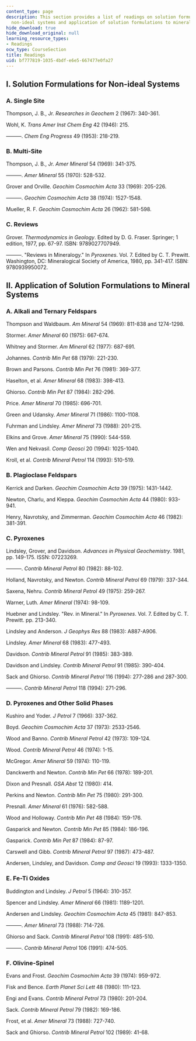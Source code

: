 ```yaml
---
content_type: page
description: This section provides a list of readings on solution formulations for
  non-ideal systems and application of solution formulations to mineral systems.
hide_download: true
hide_download_original: null
learning_resource_types:
- Readings
ocw_type: CourseSection
title: Readings
uid: bf777819-1035-4bdf-e6e5-667477e0fa27
---
```


I. Solution Formulations for Non-ideal Systems
----------------------------------------------

### A. Single Site

Thompson, J. B., Jr. _Researches in Geochem_ 2 (1967): 340-361.

Wohl, K. _Trans Amer Inst Chem Eng_ 42 (1946): 215.

———. _Chem Eng Progress_ 49 (1953): 218-219.

### B. Multi-Site

Thompson, J. B., Jr. _Amer Mineral_ 54 (1969): 341-375.

———. _Amer Mineral_ 55 (1970): 528-532.

Grover and Orville. _Geochim Cosmochim Acta_ 33 (1969): 205-226.

———. _Geochim Cosmochim Acta_ 38 (1974): 1527-1548.

Mueller, R. F. _Geochim Cosmochim Acta_ 26 (1962): 581-598.

### C. Reviews

Grover. _Thermodynamics in Geology_. Edited by D. G. Fraser. Springer; 1 edition, 1977, pp. 67-97. ISBN: 9789027707949.

———. "Reviews in Mineralogy." In _Pyroxenes_. Vol. 7. Edited by C. T. Prewitt. Washington, DC: Mineralogical Society of America, 1980, pp. 341-417. ISBN: 9780939950072.

II. Application of Solution Formulations to Mineral Systems
-----------------------------------------------------------

### A. Alkali and Ternary Feldspars

Thompson and Waldbaum. _Am Mineral_ 54 (1969): 811-838 and 1274-1298.

Stormer. _Amer Mineral_ 60 (1975): 667-674.

Whitney and Stormer. _Am Mineral_ 62 (1977): 687-691.

Johannes. _Contrib Min Pet_ 68 (1979): 221-230.

Brown and Parsons. _Contrib Min Pet_ 76 (1981): 369-377.

Haselton, et al. _Amer Mineral_ 68 (1983): 398-413.

Ghiorso. _Contrib Min Pet_ 87 (1984): 282-296.

Price. _Amer Mineral_ 70 (1985): 696-701.

Green and Udansky. _Amer Mineral_ 71 (1986): 1100-1108.

Fuhrman and Lindsley. _Amer Mineral_ 73 (1988): 201-215.

Elkins and Grove. _Amer Mineral_ 75 (1990): 544-559.

Wen and Nekvasil. _Comp Geosci_ 20 (1994): 1025-1040.

Kroll, et al. _Contrib Mineral Petrol_ 114 (1993): 510-519.

### B. Plagioclase Feldspars

Kerrick and Darken. _Geochim Cosmochim Acta_ 39 (1975): 1431-1442.

Newton, Charlu, and Kleppa. _Geochim Cosmochim Acta_ 44 (1980): 933-941.

Henry, Navrotsky, and Zimmerman. _Geochim Cosmochim Acta_ 46 (1982): 381-391.

### C. Pyroxenes

Lindsley, Grover, and Davidson. _Advances in Physical Geochemistry_. 1981, pp. 149-175. ISSN: 07223269.

———. _Contrib Mineral Petrol_ 80 (1982): 88-102.

Holland, Navrotsky, and Newton. _Contrib Mineral Petrol_ 69 (1979): 337-344.

Saxena, Nehru. _Contrib Mineral Petrol_ 49 (1975): 259-267.

Warner, Luth. _Amer Mineral_ (1974): 98-109.

Huebner and Lindsley. "Rev. in Mineral." In _Pyroxenes_. Vol. 7. Edited by C. T. Prewitt. pp. 213-340.

Lindsley and Anderson. _J Geophys Res_ 88 (1983): A887-A906.

Lindsley. _Amer Mineral_ 68 (1983): 477-493.

Davidson. _Contrib Mineral Petrol_ 91 (1985): 383-389.

Davidson and Lindsley. _Contrib Mineral Petrol_ 91 (1985): 390-404.

Sack and Ghiorso. _Contrib Mineral Petrol_ 116 (1994): 277-286 and 287-300.

———. _Contrib Mineral Petrol_ 118 (1994): 271-296.

### D. Pyroxenes and Other Solid Phases

Kushiro and Yoder. _J Petrol_ 7 (1966): 337-362.

Boyd. _Geochim Cosmochim Acta_ 37 (1973): 2533-2546.

Wood and Banno. _Contrib Mineral Petrol_ 42 (1973): 109-124.

Wood. _Contrib Mineral Petrol_ 46 (1974): 1-15.

McGregor. _Amer Mineral_ 59 (1974): 110-119.

Danckwerth and Newton. _Contrib Min Pet_ 66 (1978): 189-201.

Dixon and Presnall. _GSA Abst_ 12 (1980): 414.

Perkins and Newton. _Contrib Min Pet_ 75 (1980): 291-300.

Presnall. _Amer Mineral_ 61 (1976): 582-588.

Wood and Holloway. _Contrib Min Pet_ 48 (1984): 159-176.

Gasparick and Newton. _Contrib Min Pet_ 85 (1984): 186-196.

Gasparick. _Contrib Min Pet_ 87 (1984): 87-97.

Carswell and Gibb. _Contrib Mineral Petrol_ 97 (1987): 473-487.

Andersen, Lindsley, and Davidson. _Comp and Geosci_ 19 (1993): 1333-1350.

### E. Fe-Ti Oxides

Buddington and Lindsley. _J Petrol_ 5 (1964): 310-357.

Spencer and Lindsley. _Amer Mineral_ 66 (1981): 1189-1201.

Andersen and Lindsley. _Geochim Cosmochim Acta_ 45 (1981): 847-853.

———. _Amer Mineral_ 73 (1988): 714-726.

Ghiorso and Sack. _Contrib Mineral Petrol_ 108 (1991): 485-510.

———. _Contrib Mineral Petrol_ 106 (1991): 474-505.

### F. Olivine-Spinel

Evans and Frost. _Geochim Cosmochim Acta_ 39 (1974): 959-972.

Fisk and Bence. _Earth Planet Sci Lett_ 48 (1980): 111-123.

Engi and Evans. _Contrib Mineral Petrol_ 73 (1980): 201-204.

Sack. _Contrib Mineral Petrol_ 79 (1982): 169-186.

Frost, et al. _Amer Mineral_ 73 (1988): 727-740.

Sack and Ghiorso. _Contrib Mineral Petrol_ 102 (1989): 41-68.